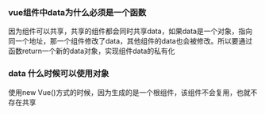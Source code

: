 ### vue组件中data为什么必须是一个函数

  因为组件可以共享，共享的组件都会同时共享data，如果data是一个对象，指向同一个地址，那一个组件修改了data，其他组件的data也会被修改。所以要通过函数return一个新的data对象，实现组件data的私有化


### data 什么时候可以使用对象

  使用new Vue()方式的时候，因为生成的是一个根组件，该组件不会复用，也就不存在共享